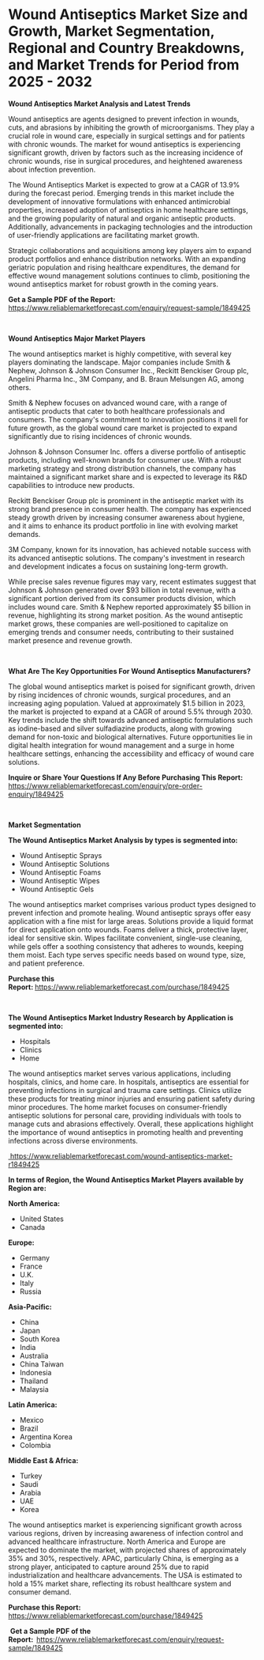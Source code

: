 <p><h1>Wound Antiseptics Market Size and Growth, Market Segmentation, Regional and Country Breakdowns, and Market Trends for Period from 2025 -  2032</h1></p><p><strong>Wound Antiseptics Market Analysis and Latest Trends</strong></p>
<p><p>Wound antiseptics are agents designed to prevent infection in wounds, cuts, and abrasions by inhibiting the growth of microorganisms. They play a crucial role in wound care, especially in surgical settings and for patients with chronic wounds. The market for wound antiseptics is experiencing significant growth, driven by factors such as the increasing incidence of chronic wounds, rise in surgical procedures, and heightened awareness about infection prevention.</p><p>The Wound Antiseptics Market is expected to grow at a CAGR of 13.9% during the forecast period. Emerging trends in this market include the development of innovative formulations with enhanced antimicrobial properties, increased adoption of antiseptics in home healthcare settings, and the growing popularity of natural and organic antiseptic products. Additionally, advancements in packaging technologies and the introduction of user-friendly applications are facilitating market growth.</p><p>Strategic collaborations and acquisitions among key players aim to expand product portfolios and enhance distribution networks. With an expanding geriatric population and rising healthcare expenditures, the demand for effective wound management solutions continues to climb, positioning the wound antiseptics market for robust growth in the coming years.</p></p>
<p><strong>Get a Sample PDF of the Report:&nbsp;</strong> <a href="https://www.reliablemarketforecast.com/enquiry/request-sample/1849425?utm_campaign=3550&utm_medium=2&utm_source=Github&utm_content=ia&utm_term=19042025&utm_id=wound-antiseptics">https://www.reliablemarketforecast.com/enquiry/request-sample/1849425</a></p>
<p>&nbsp;</p>
<p><strong>Wound Antiseptics Major Market Players</strong></p>
<p><p>The wound antiseptics market is highly competitive, with several key players dominating the landscape. Major companies include Smith & Nephew, Johnson & Johnson Consumer Inc., Reckitt Benckiser Group plc, Angelini Pharma Inc., 3M Company, and B. Braun Melsungen AG, among others.</p><p>Smith & Nephew focuses on advanced wound care, with a range of antiseptic products that cater to both healthcare professionals and consumers. The company's commitment to innovation positions it well for future growth, as the global wound care market is projected to expand significantly due to rising incidences of chronic wounds.</p><p>Johnson & Johnson Consumer Inc. offers a diverse portfolio of antiseptic products, including well-known brands for consumer use. With a robust marketing strategy and strong distribution channels, the company has maintained a significant market share and is expected to leverage its R&D capabilities to introduce new products.</p><p>Reckitt Benckiser Group plc is prominent in the antiseptic market with its strong brand presence in consumer health. The company has experienced steady growth driven by increasing consumer awareness about hygiene, and it aims to enhance its product portfolio in line with evolving market demands.</p><p>3M Company, known for its innovation, has achieved notable success with its advanced antiseptic solutions. The company's investment in research and development indicates a focus on sustaining long-term growth.</p><p>While precise sales revenue figures may vary, recent estimates suggest that Johnson & Johnson generated over $93 billion in total revenue, with a significant portion derived from its consumer products division, which includes wound care. Smith & Nephew reported approximately $5 billion in revenue, highlighting its strong market position. As the wound antiseptic market grows, these companies are well-positioned to capitalize on emerging trends and consumer needs, contributing to their sustained market presence and revenue growth.</p></p>
<p>&nbsp;</p>
<p><strong>What Are The Key Opportunities For Wound Antiseptics Manufacturers?</strong></p>
<p><p>The global wound antiseptics market is poised for significant growth, driven by rising incidences of chronic wounds, surgical procedures, and an increasing aging population. Valued at approximately $1.5 billion in 2023, the market is projected to expand at a CAGR of around 5.5% through 2030. Key trends include the shift towards advanced antiseptic formulations such as iodine-based and silver sulfadiazine products, along with growing demand for non-toxic and biological alternatives. Future opportunities lie in digital health integration for wound management and a surge in home healthcare settings, enhancing the accessibility and efficacy of wound care solutions.</p></p>
<p><strong>Inquire or Share Your Questions If Any Before Purchasing This Report:</strong> <a href="https://www.reliablemarketforecast.com/enquiry/pre-order-enquiry/1849425?utm_campaign=3550&utm_medium=2&utm_source=Github&utm_content=ia&utm_term=19042025&utm_id=wound-antiseptics">https://www.reliablemarketforecast.com/enquiry/pre-order-enquiry/1849425</a></p>
<p>&nbsp;</p>
<p><strong>Market Segmentation</strong></p>
<p><strong>The Wound Antiseptics Market Analysis by types is segmented into:</strong></p>
<p><ul><li>Wound Antiseptic Sprays</li><li>Wound Antiseptic Solutions</li><li>Wound Antiseptic Foams</li><li>Wound Antiseptic Wipes</li><li>Wound Antiseptic Gels</li></ul></p>
<p><p>The wound antiseptics market comprises various product types designed to prevent infection and promote healing. Wound antiseptic sprays offer easy application with a fine mist for large areas. Solutions provide a liquid format for direct application onto wounds. Foams deliver a thick, protective layer, ideal for sensitive skin. Wipes facilitate convenient, single-use cleaning, while gels offer a soothing consistency that adheres to wounds, keeping them moist. Each type serves specific needs based on wound type, size, and patient preference.</p></p>
<p><strong>Purchase this Report:&nbsp;</strong><a href="https://www.reliablemarketforecast.com/purchase/1849425?utm_campaign=3550&utm_medium=2&utm_source=Github&utm_content=ia&utm_term=19042025&utm_id=wound-antiseptics">https://www.reliablemarketforecast.com/purchase/1849425</a></p>
<p>&nbsp;</p>
<p><strong>The Wound Antiseptics Market Industry Research by Application is segmented into:</strong></p>
<p><ul><li>Hospitals</li><li>Clinics</li><li>Home</li></ul></p>
<p><p>The wound antiseptics market serves various applications, including hospitals, clinics, and home care. In hospitals, antiseptics are essential for preventing infections in surgical and trauma care settings. Clinics utilize these products for treating minor injuries and ensuring patient safety during minor procedures. The home market focuses on consumer-friendly antiseptic solutions for personal care, providing individuals with tools to manage cuts and abrasions effectively. Overall, these applications highlight the importance of wound antiseptics in promoting health and preventing infections across diverse environments.</p></p>
<p><a href="https://www.reliablemarketforecast.com/wound-antiseptics-market-r1849425?utm_campaign=3550&utm_medium=2&utm_source=Github&utm_content=ia&utm_term=19042025&utm_id=wound-antiseptics">&nbsp;https://www.reliablemarketforecast.com/wound-antiseptics-market-r1849425</a></p>
<p><strong>In terms of Region, the Wound Antiseptics Market Players available by Region are:</strong></p>
<p>
    <p> <strong> North America: </strong>
        <ul>
            <li>United States</li>
            <li>Canada</li>
        </ul>
        </p> 
    <p> <strong> Europe: </strong>
        <ul>
            <li>Germany</li>
            <li>France</li>
            <li>U.K.</li>
            <li>Italy</li>
            <li>Russia</li>
        </ul>
        </p> 
    <p> <strong> Asia-Pacific: </strong>
        <ul>
            <li>China</li>
            <li>Japan</li>
            <li>South Korea</li>
            <li>India</li>
            <li>Australia</li>
            <li>China Taiwan</li>
            <li>Indonesia</li>
            <li>Thailand</li>
            <li>Malaysia</li>
        </ul>
        </p> 
    <p> <strong> Latin America: </strong>
        <ul>
            <li>Mexico</li>
            <li>Brazil</li>
            <li>Argentina Korea</li>
            <li>Colombia</li>
        </ul>
        </p> 
    <p> <strong> Middle East & Africa: </strong>
        <ul>
            <li>Turkey</li>
            <li>Saudi</li>
            <li>Arabia</li>
            <li>UAE</li>
            <li>Korea</li>
        </ul>
    </p>
    </p>
<p><p>The wound antiseptics market is experiencing significant growth across various regions, driven by increasing awareness of infection control and advanced healthcare infrastructure. North America and Europe are expected to dominate the market, with projected shares of approximately 35% and 30%, respectively. APAC, particularly China, is emerging as a strong player, anticipated to capture around 25% due to rapid industrialization and healthcare advancements. The USA is estimated to hold a 15% market share, reflecting its robust healthcare system and consumer demand.</p></p>
<p><strong>Purchase this Report: </strong><a href="https://www.reliablemarketforecast.com/purchase/1849425?utm_campaign=3550&utm_medium=2&utm_source=Github&utm_content=ia&utm_term=19042025&utm_id=wound-antiseptics">https://www.reliablemarketforecast.com/purchase/1849425</a></p>
<p>&nbsp;<strong>Get a Sample PDF of the Report:&nbsp;&nbsp;</strong><a href="https://www.reliablemarketforecast.com/enquiry/request-sample/1849425?utm_campaign=3550&utm_medium=2&utm_source=Github&utm_content=ia&utm_term=19042025&utm_id=wound-antiseptics">https://www.reliablemarketforecast.com/enquiry/request-sample/1849425</a></p>
<p><strong></strong></p>
<p><p></p><p></p><p></p></p>